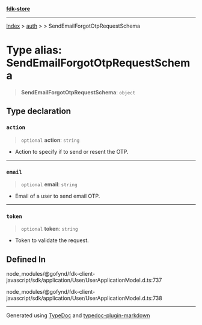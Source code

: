 [**fdk-store**](../../../README.md)
***

[Index](../../../API.md) > [auth](../../README.md) > [<internal>](../README.md) > SendEmailForgotOtpRequestSchema

# Type alias: SendEmailForgotOtpRequestSchema

> **SendEmailForgotOtpRequestSchema**: `object`

## Type declaration

### `action`

> `optional` **action**: `string`

- Action to specify if to send or resent the OTP.

***

### `email`

> `optional` **email**: `string`

- Email of a user to send email OTP.

***

### `token`

> `optional` **token**: `string`

- Token to validate the request.

## Defined In

node\_modules/@gofynd/fdk-client-javascript/sdk/application/User/UserApplicationModel.d.ts:737

node\_modules/@gofynd/fdk-client-javascript/sdk/application/User/UserApplicationModel.d.ts:738

***
Generated using [TypeDoc](https://typedoc.org/) and [typedoc-plugin-markdown](https://www.npmjs.com/package/typedoc-plugin-markdown)
